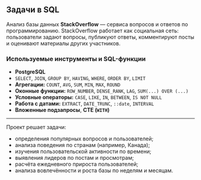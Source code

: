 ## Задачи в SQL

Анализ базы данных **StackOverflow** — сервиса вопросов и ответов по программированию. StackOverflow работает как социальная сеть: пользователи задают вопросы, публикуют ответы, комментируют посты и оценивают материалы других участников.

### Используемые инструменты и SQL-функции

- **PostgreSQL**
- `SELECT`, `JOIN`, `GROUP BY`, `HAVING`, `WHERE`, `ORDER BY`, `LIMIT`
- **Агрегации:** `COUNT`, `AVG`, `SUM`, `MIN`, `MAX`, `ROUND`
- **Оконные функции:** `ROW_NUMBER`, `DENSE_RANK`, `LAG`, `SUM(...) OVER (...)`
- **Условные операторы:** `CASE`, `LIKE`, `IN`, `BETWEEN`, `IS NOT NULL`
- **Работа с датами:** `EXTRACT`, `DATE_TRUNC`, `::date`, `INTERVAL`
- **Вложенные подзапросы**, **CTE (`WITH`)**

---

Проект решает задачи:
- определения популярных вопросов и пользователей;
- анализа поведения по странам (например, Канада);
- изучения пользовательской активности по времени;
- выявления лидеров по постам и просмотрам;
- расчёта ежедневного прироста пользователей;
- анализа вовлечённости и роста базы по неделям и месяцам.




